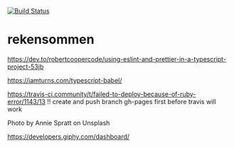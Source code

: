 [![Build Status](https://travis-ci.org/ThomasAndrewMacLean/rekensommen.svg?branch=master)](https://travis-ci.org/ThomasAndrewMacLean/rekensommen)

# rekensommen

https://dev.to/robertcoopercode/using-eslint-and-prettier-in-a-typescript-project-53jb

https://iamturns.com/typescript-babel/

https://travis-ci.community/t/failed-to-deploy-because-of-ruby-error/1143/13
!! create and push branch gh-pages first before travis will work


Photo by Annie Spratt on Unsplash

https://developers.giphy.com/dashboard/